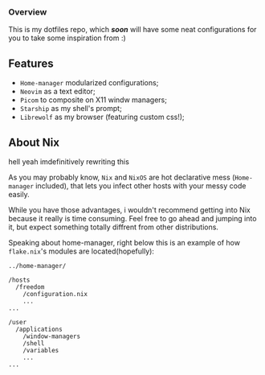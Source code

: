 ### Overview

This is my dotfiles repo, which ***soon*** will have some neat configurations for you to take some inspiration from :)

## Features

* <code>Home-manager</code> modularized configurations;
* <code>Neovim</code> as a text editor;
* <code>Picom</code> to composite on X11 windw managers;
* <code>Starship</code> as my shell's prompt;
* <code>Librewolf</code> as my browser (featuring custom css!);

## About Nix

hell yeah imdefinitively rewriting this

As you may probably know, <code>Nix</code> and <code>NixOS</code> are hot declarative mess (<code>Home-manager</code> included), that lets you infect other hosts with your messy code easily.

While you have those advantages, i wouldn't recommend getting into Nix because it really is time consuming. Feel free to go ahead and jumping into it, but expect something totally diffrent from other distributions.

Speaking about home-manager, right below this is an example of how <code>flake.nix</code>'s modules are located(hopefully):

    ../home-manager/

    /hosts
      /freedom
        /configuration.nix
        ...
    ...

    /user
      /applications
        /window-managers
        /shell
        /variables
        ...
    ...
